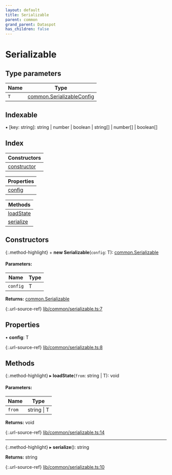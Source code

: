 ```yaml
---
layout: default
title: Serializable
parent: common
grand_parent: Dataspot
has_children: false
---
```


# Serializable

## Type parameters

Name | Type |
------ | ------ |
`T` | [common.SerializableConfig](../common_serializableconfig) |

## Indexable

▪ [key: string]: string \| number \| boolean \| string[] \| number[] \| boolean[]

## Index

| Constructors |
|-----------|
| [constructor](#constructor) |

| Properties |
|-----------|
| [config](#config) |

| Methods |
|-----------|
| [loadState](#loadstate) |
| [serialize](#serialize) |

## Constructors

{:.method-highlight}
\+ **new Serializable**(`config`: T): [common.Serializable](../common_serializable)

#### Parameters:

Name | Type |
------ | ------ |
`config` | T |

**Returns:** [common.Serializable](../common_serializable)

{:.url-source-ref}
[lib/common/serializable.ts:7](https://github.com/ascentcore/dataspot/blob/aac35bc/lib/common/serializable.ts#L7)

## Properties

•  **config**: T

{:.url-source-ref}
[lib/common/serializable.ts:8](https://github.com/ascentcore/dataspot/blob/aac35bc/lib/common/serializable.ts#L8)

## Methods

{:.method-highlight}
▸ **loadState**(`from`: string \| T): void

#### Parameters:

Name | Type |
------ | ------ |
`from` | string \| T |

**Returns:** void

{:.url-source-ref}
[lib/common/serializable.ts:14](https://github.com/ascentcore/dataspot/blob/aac35bc/lib/common/serializable.ts#L14)

___

{:.method-highlight}
▸ **serialize**(): string

**Returns:** string

{:.url-source-ref}
[lib/common/serializable.ts:10](https://github.com/ascentcore/dataspot/blob/aac35bc/lib/common/serializable.ts#L10)
